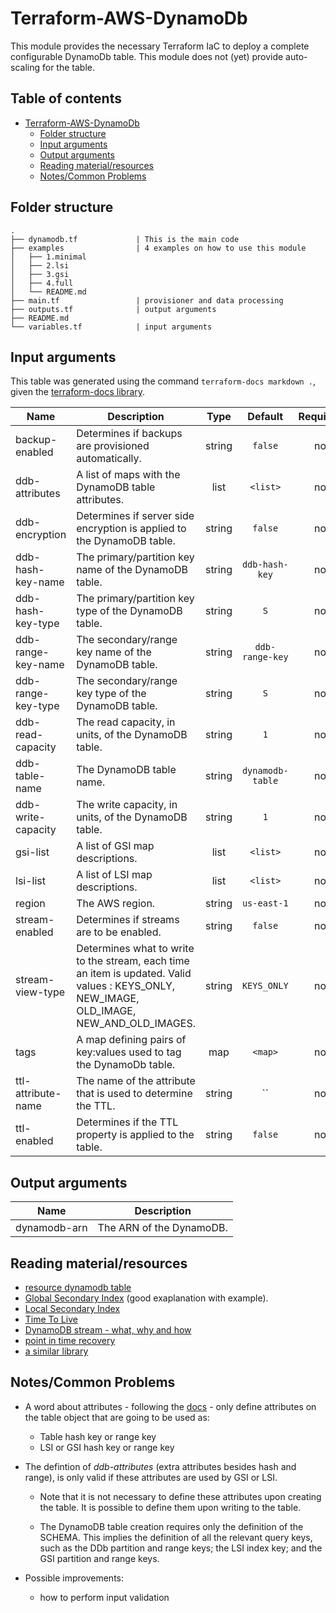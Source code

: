 # Terraform-AWS-DynamoDb

This module provides the necessary Terraform IaC to deploy a complete configurable DynamoDb table.
This module does not (yet) provide auto-scaling for the table.

## Table of contents
- [Terraform-AWS-DynamoDb](#terraform-aws-dynamodb)
    - [Folder structure](#folder-structure)
    - [Input arguments](#input-arguments)
    - [Output arguments](#output-arguments)
    - [Reading material/resources](#reading-materialresources)
    - [Notes/Common Problems](#notescommon-problems)

## Folder structure
```
.
├── dynamodb.tf             | This is the main code
├── examples                | 4 examples on how to use this module
│   ├── 1.minimal
│   ├── 2.lsi
│   ├── 3.gsi
│   ├── 4.full
│   └── README.md
├── main.tf                 | provisioner and data processing
├── outputs.tf              | output arguments
├── README.md                  
└── variables.tf            | input arguments
```

## Input arguments

This table was generated using the command `terraform-docs markdown .`, given the [terraform-docs library](https://github.com/segmentio/terraform-docs).

| Name | Description | Type | Default | Required |
|------|-------------|:----:|:-----:|:-----:|
| backup-enabled | Determines if backups are provisioned automatically. | string | `false` | no |
| ddb-attributes | A list of maps with the DynamoDB table attributes. | list | `<list>` | no |
| ddb-encryption | Determines if server side encryption is applied to the DynamoDB table. | string | `false` | no |
| ddb-hash-key-name | The primary/partition key name of the DynamoDB table. | string | `ddb-hash-key` | no |
| ddb-hash-key-type | The primary/partition key type of the DynamoDB table. | string | `S` | no |
| ddb-range-key-name | The secondary/range key name of the DynamoDB table. | string | `ddb-range-key` | no |
| ddb-range-key-type | The secondary/range key type of the DynamoDB table. | string | `S` | no |
| ddb-read-capacity | The read capacity, in units, of the DynamoDB table. | string | `1` | no |
| ddb-table-name | The DynamoDB table name. | string | `dynamodb-table` | no |
| ddb-write-capacity | The write capacity, in units, of the DynamoDB table. | string | `1` | no |
| gsi-list | A list of GSI map descriptions. | list | `<list>` | no |
| lsi-list | A list of LSI map descriptions. | list | `<list>` | no |
| region | The AWS region. | string | `us-east-1` | no |
| stream-enabled | Determines if streams are to be enabled. | string | `false` | no |
| stream-view-type | Determines what to write to the stream, each time an item is updated. Valid values : KEYS_ONLY, NEW_IMAGE, OLD_IMAGE, NEW_AND_OLD_IMAGES. | string | `KEYS_ONLY` | no |
| tags | A map defining pairs of key:values used to tag the DynamoDb table. | map | `<map>` | no |
| ttl-attribute-name | The name of the attribute that is used to determine the TTL. | string | `` | no |
| ttl-enabled | Determines if the TTL property is applied to the table. | string | `false` | no |

## Output arguments

| Name | Description |
|------|-------------|
| dynamodb-arn | The ARN of the DynamoDB. |

## Reading material/resources

* [resource dynamodb table](https://www.terraform.io/docs/providers/aws/r/dynamodb_table.html)
* [Global Secondary Index](https://docs.aws.amazon.com/amazondynamodb/latest/developerguide/GSI.html) (good exaplanation with example).
* [Local Secondary Index](https://docs.aws.amazon.com/amazondynamodb/latest/developerguide/LSI.html)
* [Time To Live](https://docs.aws.amazon.com/amazondynamodb/latest/developerguide/TTL.html)
* [DynamoDB stream - what, why and how](https://docs.aws.amazon.com/amazondynamodb/latest/developerguide/Streams.html)
* [point in time recovery](https://docs.aws.amazon.com/amazondynamodb/latest/developerguide/PointInTimeRecovery_Howitworks.html)
* [a similar library](https://github.com/cloudposse/terraform-aws-dynamodb)

## Notes/Common Problems

* A word about attributes - following the [docs](https://www.terraform.io/docs/providers/aws/r/dynamodb_table.html#global_secondary_index-1) - only define attributes on the table object that are going to be used as:

    * Table hash key or range key
    * LSI or GSI hash key or range key

* The defintion of *ddb-attributes* (extra attributes besides hash and range), is only valid if these attributes are used by GSI or LSI. 

    * Note that it is not necessary to define these attributes upon creating the table. 
    It is possible to define them upon writing to the table.

    * The DynamoDB table creation requires only the definition of the SCHEMA.
    This implies the definition of all the relevant query keys, such as the DDb partition and range keys;
    the LSI index key; and the GSI partition and range keys.

* Possible improvements:
    * how to perform input validation